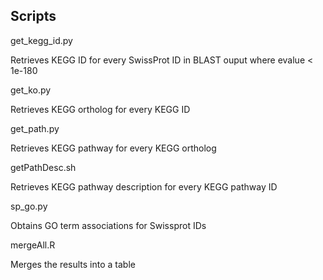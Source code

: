 ## Scripts

get_kegg_id.py

Retrieves KEGG ID for every SwissProt ID in BLAST ouput where evalue < 1e-180


get_ko.py

Retrieves KEGG ortholog for every KEGG ID


get_path.py

Retrieves KEGG pathway for every KEGG ortholog


getPathDesc.sh

Retrieves KEGG pathway description for every KEGG pathway ID


sp_go.py

Obtains GO term associations for Swissprot IDs


mergeAll.R

Merges the results into a table


